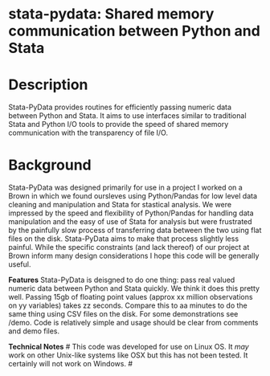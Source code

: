 # stata-pydata: Shared memory communication between Python and Stata

# Description
Stata-PyData provides routines for efficiently passing numeric data between Python and Stata. It aims to use interfaces similar to traditional Stata and Python I/O tools to provide the speed of shared memory communication with the transparency of file I/O.

# Background
Stata-PyData was designed primarily for use in a project I worked on a Brown in which we found oursleves using Python/Pandas for low level data cleaning and manipulation and Stata for stastical analysis. We were impressed by the speed and flexibility of Python/Pandas for handling data manipulation and the easy of use of Stata for analysis but were frustrated by the painfully slow process of transferring data between the two using flat files on the disk. Stata-PyData aims to make that process slightly less painful. While the specific constraints (and lack thereof) of our project at Brown inform many design considerations I hope this code will be generally useful.

**Features**
Stata-PyData is deisgned to do one thing: pass real valued numeric data between Python and Stata quickly. We think it does this pretty well. Passing 15gb of floating point values (approx xx million observations on yy variables) takes zz seconds. Compare this to aa minutes to do the same thing using CSV files on the disk. For some demonstrations see /demo. Code is relatively simple and usage should be clear from comments and demo files.

**Technical Notes**
	# This code was developed for use on Linux OS. It *may* work on other Unix-like systems like OSX but this has not been tested. It certainly will not work on Windows.
	# 